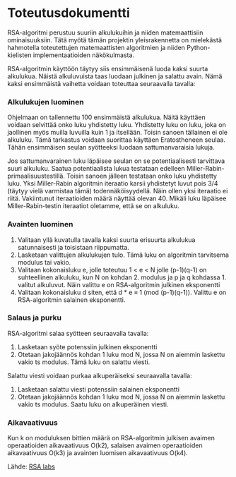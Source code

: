 # Toteutusdokumentti

RSA-algoritmi perustuu suuriin alkulukuihin ja niiden matemaattisiin ominaisuuksiin. Tätä myötä tämän projektin yleisrakennetta on mielekästä hahmotella toteutettujen matemaattisten algoritmien ja niiden Python-kielisten implementaatioiden näkökulmasta.

RSA-algoritmin käyttöön täytyy siis ensimmäisenä luoda kaksi suurta alkulukua. Näistä alkuluvuista taas luodaan julkinen ja salattu avain. Nämä kaksi ensimmäistä vaihetta voidaan toteuttaa seuraavalla tavalla:

### Alkulukujen luominen

Ohjelmaan on tallennettu 100 ensimmäistä alkulukua. Näitä käyttäen voidaan selvittää onko luku yhdistetty luku. Yhdistetty luku on luku, joka on jaollinen myös muilla luvuilla kuin 1 ja itsellään. Toisin sanoen tällainen ei ole alkuluku. Tämä tarkastus voidaan suorittaa käyttäen Eratostheneen seulaa. Tähän ensimmäisen seulan syötteeksi luodaan sattumanvaraisia lukuja.

Jos sattumanvarainen luku läpäisee seulan on se potentiaalisesti tarvittava suuri alkuluku. Saatua potentiaalista lukua testataan edelleen Miller-Rabin-primaalisuustestillä. Toisin sanoen jälleen testataan onko luku yhdistetty luku. Yksi Miller-Rabin algoritmin iteraatio karsii yhdistetyt luvut pois 3/4 (täytyy vielä varmistaa tämä) todennäköisyydellä. Näin ollen yksi iteraatio ei riitä. Vakiintunut iteraatioiden määrä näyttää olevan 40. Mikäli luku läpäisee Miller-Rabin-testin iteraatiot oletamme, että se on alkuluku. 

### Avainten luominen

1. Valitaan yllä kuvatulla tavalla kaksi suurta erisuurta alkulukua satunnaisesti ja toisistaan riippumatta.
2. Lasketaan valittujen alkulukujen tulo. Tämä luku on algoritmin tarvitsema modulus tai vakio.
3. Valitaan kokonaisluku e, jolle toteutuu 1 < e < N jolle (p-1)(q-1) on suhteellinen alkuluku, kun N on kohdan 2. modulus ja p ja q kohdassa 1. valitut alkuluvut. Näin valittu e on RSA-algoritmin julkinen eksponentti
4. Valitaan kokonaisluku d siten, että d * e ≡ 1 (mod (p-1)(q-1)). Valittu e on RSA-algoritmin salainen eksponentti.

### Salaus ja purku

RSA-algoritmi salaa syötteen seuraavalla tavalla:

1. Lasketaan syöte potenssiin julkinen eksponentti
2. Otetaan jakojäännös kohdan 1 luku mod N, jossa N on aiemmin laskettu vakio ts modulus. Tämä luku on salattu viesti.

Salattu viesti voidaan purkaa alkuperäiseksi seuraavalla tavalla:

1. Lasketaan salattu viesti potenssiin salainen eksponentti
2. Otetaan jakojäännös kohdan 1 luku mod N, jossa N on aiemmin laskettu vakio ts modulus. Saatu luku on alkuperäinen viesti.

### Aikavaativuus

Kun k on moduluksen bittien määrä on RSA-algoritmin julkisen avaimen operaatioiden aikavaativuus O(k2), salaisen avaimen operaatioiden aikavaativuus O(k3) ja avainten luomisen aikavaativuus O(k4).

Lähde: [RSA labs](https://web.archive.org/web/20071112103441/http://www.rsa.com/rsalabs/node.asp?id=2215)
